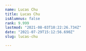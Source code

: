 ```yaml
---
name: Lucas Chu
title: Lucas Chu
isAlumnus: false
rank: 9.999
lastmod: "2021-08-03T10:22:26.734Z"
date: "2021-07-29T15:12:56.690Z"
slug: lucas-chu

---
```

